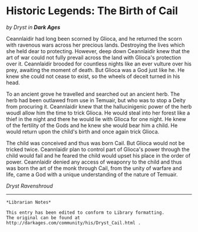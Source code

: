 # Historic Legends: The Birth of Cail

_by Dryst in_ ___Dark Ages___

Ceannlaidir had long been scorned by Glioca, and he returned the scorn with ravenous wars across her precious lands. Destroying the lives which she held dear to protecting. However, deep down Ceannlaidir knew that the art of war could not fully prevail across the land with Glioca's protection over it. Ceannlaidir brooded for countless nights like an ever vulture over his prey, awaiting the moment of death. But Glioca was a God just like he. He knew she could not cease to exist, so the wheels of deceit turned in his head. 

To an ancient grove he travelled and searched out an ancient herb. The herb had been outlawed from use in Temuair, but who was to stop a Deity from procuring it. Ceannlaidir knew that the hallucinigenic power of the herb woudl allow him the time to trick Glioca. He would steal into her forest like a thief in the night and there he would lie with Glioca for one night. He knew of the fertility of the Gods and he knew she would bear him a child. He would return upon the child's birth and once again trick Glioca. 

The child was conceived and thus was born Cail. But Glioca would not be tricked twice. Ceannlaidir plan to control part of Glioca's power through the child would fail and he feared the child would upset his place in the order of power. Ceannlaidir denied any access of weaponry to the child and thus was born the art of the monk through Cail, from the unity of warfare and life, came a God with a unique understanding of the nature of Temuair.

_Dryst Ravenshroud_

***

```
*Librarian Notes*

This entry has been edited to conform to Library formatting.
The original can be found at http://darkages.com/community/his/Dryst_Cail.html .
```
